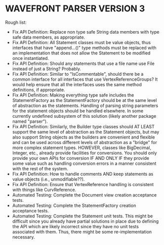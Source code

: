 # WAVEFRONT PARSER VERSION 3


Rough list:
 * Fix API Definition: Replace non type safe String data members with type safe data members, as appropriate.
 * Fix API Definition: All Statement classes must be value objects, thus interfaces that have "append...()" type
   methods must be replaced with an implementation that does not allow the Statement to be modified once instantiated.
 * Fix API Definition: Should any statements that use a file name use File instead of just a String?  Probably.
 * Fix API Definition: Similar to "IsCommentable", should there be a common interface for all interfaces that use
   VertexReferenceGroups?  It would help ensure that all the interfaces uses the same method definitions, if appropriate.
 * Fix API Definition: Making everything type safe includes the StatementFactory as the StatementFactory should be at the
   same level of abstraction as the statements.  Handling of parsing string parameters for the statement objects should be
   handled elsewhere.  In some currently undefined subsystem of this solution (likely another package named "parser").
 * Fix API Definition: Similarly, the Builder type classes should AT LEAST support the same level of abstraction as the
   Statement objects, but may also support String objects as the builders are convenient and flexible and can be used
   across different levels of abstraction as a "bridge" for more complex statement types.  HOWEVER, classes like
   BigDecimal, Integer, etc., already provide facilities for conversions.  You should only provide your own APIs for
   conversion IF AND ONLY IF they provide some value such as handling conversion errors in a manner consistent with
   the rest of the system.
 * Fix API Definition: How to handle comments AND keep statements as value objects (i.e., unmodifiable??).
 * Fix API Definition: Ensure that VertexReference handling is consistent with things like CurvReference.
 * Automated Testing: Complete the Document view creation acceptance tests.
 * Automated Testing: Complete the StatementFactory creation acceptance tests.
 * Automated Testing: Complete the Statement unit tests.  This might be difficult since you already have partial
   solutions in place due to defining the API which are likely incorrect since they have no unit tests associated
   with them.  Thus, there might be some re-implementation necessary.


